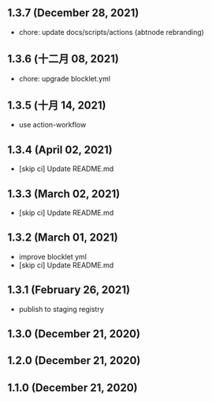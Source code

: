 ## 1.3.7 (December 28, 2021)

- chore: update docs/scripts/actions (abtnode rebranding)

## 1.3.6 (十二月 08, 2021)

- chore: upgrade blocklet.yml

## 1.3.5 (十月 14, 2021)

- use action-workflow

## 1.3.4 (April 02, 2021)

- [skip ci] Update README.md

## 1.3.3 (March 02, 2021)

- [skip ci] Update README.md

## 1.3.2 (March 01, 2021)

- improve blocklet yml
- [skip ci] Update README.md

## 1.3.1 (February 26, 2021)

- publish to staging registry

## 1.3.0 (December 21, 2020)

## 1.2.0 (December 21, 2020)

## 1.1.0 (December 21, 2020)
